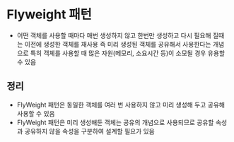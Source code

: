 # Flyweight 패턴
- 어떤 객체를 사용할 때마다 매번 생성하지 않고 한번만 생성하고 다시 필요해 질때는 이전에 생성한 객체를 재사용 즉 미리 생성된 객체를 공유해서 사용한다는 개념으로 특히 객체를 사용할 때 많은 자원(메모리, 소요시간 등)이 소모될 경우 유용할 수 있음

## 정리
- FlyWeight 패턴은 동일한 객체를 여러 번 사용하지 않고 미리 생성해 두고 공유해 사용할 수 있음
- FlyWeight 패턴은 미리 생성해둔 객체는 공유의 개념으로 사용되므로 공유할 속성과 공유하지 않을 속성을 구분하여 설계할 필요가 있음
